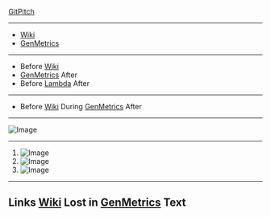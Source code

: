 
[GitPitch](https://gitpitch.com)

---

- [Wiki](https://github.com/gitpitch/gitpitch/wiki)
- [GenMetrics](https://github.com/onetapbeyond/gen_metrics)

---

- Before [Wiki](https://github.com/gitpitch/gitpitch/wiki)
- [GenMetrics](https://github.com/onetapbeyond/gen_metrics) After
- Before [Lambda](https://github.com/onetapbeyond/lambda-spark-executor) After

---

- Before [Wiki](https://github.com/gitpitch/gitpitch/wiki) During [GenMetrics](https://github.com/onetapbeyond/gen_metrics) After

---

![Image](https://gitpitch.com/texas-rangers.png)

---

1. ![Image](https://gitpitch.com/texas-rangers.png)
2. ![Image](https://gitpitch.com/texas-rangers.png)
3. ![Image](https://gitpitch.com/texas-rangers.png)

---

## Links [Wiki](https://github.com/gitpitch/gitpitch/wiki) Lost in [GenMetrics](https://github.com/onetapbeyond/gen_metrics) Text


